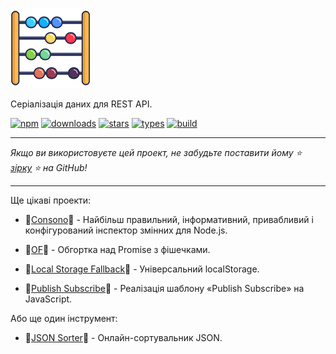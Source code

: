![Vicis](../_media/128.png?raw=true#center "Vicis")

Серіалізація даних для REST API.

[![npm](https://badgen.net/npm/v/vicis?&icon=npm&label=npm&color=DD3636)](https://github.com/r37r0m0d3l/vicis)
[![downloads](https://badgen.net/npm/dt/vicis?&icon=terminal&label=downloads&color=009688)](https://github.com/r37r0m0d3l/vicis)
[![stars](https://badgen.net/github/stars/r37r0m0d3l/vicis?&icon=github&label=stars&color=ffcc33)](https://github.com/r37r0m0d3l/vicis)
[![types](https://badgen.net/npm/types/vicis?&icon=typescript&label=types&color=1E90FF)](https://github.com/r37r0m0d3l/vicis)
[![build](https://badgen.net/travis/babel/babel?&icon=travis&label=build)](https://github.com/r37r0m0d3l/vicis)

---

*Якщо ви використовуєте цей проект, не забудьте поставити йому ⭐
[зірку](https://github.com/r37r0m0d3l/vicis) ⭐ на GitHub!*

---

Ще цікаві проекти:

-   🔎[Consono](https://consono.js.org)🔎 -
Найбільш правильний, інформативний, привабливий і конфігурований інспектор змінних для Node.js.

-   🌠[OF](https://of.js.org)🌠 -
Обгортка над Promise з фішечками.

-   🔩[Local Storage Fallback](https://github.com/r37r0m0d3l/fallback-local-storage)🔩 -
Універсальний localStorage.

-   🔄[Publish Subscribe](https://publish-subscribe.js.org)🔄 -
Реалізація шаблону «Publish Subscribe» на JavaScript.

Або ще один інструмент:

-   🧾[JSON Sorter](https://r37r0m0d3l.github.io/json_sort)🧾 -
Онлайн-сортувальник JSON.
